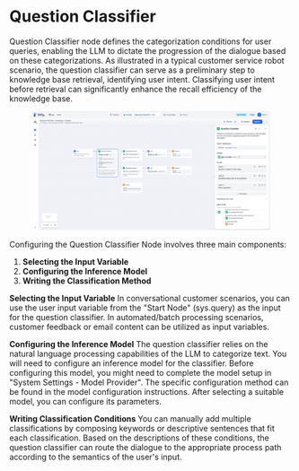 # Question Classifier

Question Classifier node defines the categorization conditions for user queries, enabling the LLM to dictate the progression of the dialogue based on these categorizations. As illustrated in a typical customer service robot scenario, the question classifier can serve as a preliminary step to knowledge base retrieval, identifying user intent. Classifying user intent before retrieval can significantly enhance the recall efficiency of the knowledge base.

<figure><img src="../../../.gitbook/assets/image (54).png" alt=""><figcaption></figcaption></figure>

Configuring the Question Classifier Node involves three main components:

1. **Selecting the Input Variable**
2. **Configuring the Inference Model**
3. **Writing the Classification Method**

**Selecting the Input Variable** In conversational customer scenarios, you can use the user input variable from the "Start Node" (sys.query) as the input for the question classifier. In automated/batch processing scenarios, customer feedback or email content can be utilized as input variables.

**Configuring the Inference Model** The question classifier relies on the natural language processing capabilities of the LLM to categorize text. You will need to configure an inference model for the classifier. Before configuring this model, you might need to complete the model setup in "System Settings - Model Provider". The specific configuration method can be found in the model configuration instructions. After selecting a suitable model, you can configure its parameters.

**Writing Classification Conditions** You can manually add multiple classifications by composing keywords or descriptive sentences that fit each classification. Based on the descriptions of these conditions, the question classifier can route the dialogue to the appropriate process path according to the semantics of the user's input.
